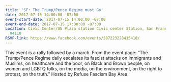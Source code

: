 ```yaml
---
title: 'SF: The Trump/Pence Regime must Go'
date: 2017-07-15 14:00:00 -07:00
event-start-date: 2017-07-15 14:00:00 -07:00
event-end-date: 2017-07-15 17:00:00 -07:00
Location: Civic Center/UN Plaza station Civic center Station, San Francisco, California
  94110
RSVP-link: https://www.facebook.com/events/287223228415418/
---
```


This event is a rally followed by a march. From the event page: “The Trump/Pence Regime daily escalates its fascist attacks on immigrants and Muslims, on healthcare and the poor, on Black and Brown people, on women and LGBTQ folks, on the media, on the environment, on the right to protest, on the truth.” Hosted by Refuse Fascism Bay Area. 
